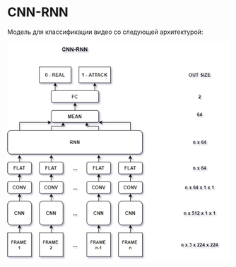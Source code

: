 # CNN-RNN

Модель для классификации видео со следующей архитектурой:

![Иллюстрация](https://github.com/IrinaGorbunova/AttackDetection/blob/main/CNN_RNN/CNN_RNN.png)
